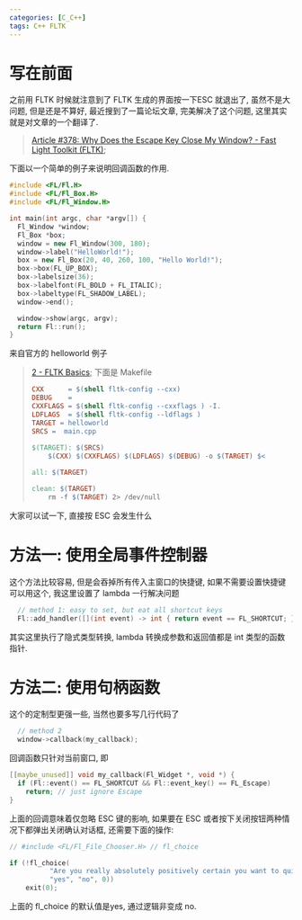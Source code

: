 ```yaml
---
categories: [C_C++]
tags: C++ FLTK
---
```


# 写在前面

之前用 FLTK 时候就注意到了 FLTK 生成的界面按一下ESC 就退出了, 虽然不是大问题, 但是还是不算好, 最近搜到了一篇论坛文章, 完美解决了这个问题, 这里其实就是对文章的一个翻译了. 

>   [Article #378: Why Does the Escape Key Close My Window? - Fast Light Toolkit (FLTK)](https://www.fltk.org/articles.php?L378+I0+TFAQ+P1+Q);

下面以一个简单的例子来说明回调函数的作用. 

```cpp
#include <FL/Fl.H>
#include <FL/Fl_Box.H>
#include <FL/Fl_Window.H>

int main(int argc, char *argv[]) {
  Fl_Window *window;
  Fl_Box *box;
  window = new Fl_Window(300, 180);
  window->label("HelloWorld!");
  box = new Fl_Box(20, 40, 260, 100, "Hello World!");
  box->box(FL_UP_BOX);
  box->labelsize(36);
  box->labelfont(FL_BOLD + FL_ITALIC);
  box->labeltype(FL_SHADOW_LABEL);
  window->end();

  window->show(argc, argv);
  return Fl::run();
}
```

来自官方的 helloworld 例子

>   [2 - FLTK Basics](https://www.fltk.org/doc-1.1/basics.html); 下面是 Makefile
>
>   ```makefile
>   CXX      = $(shell fltk-config --cxx)
>   DEBUG    = 
>   CXXFLAGS = $(shell fltk-config --cxxflags ) -I.
>   LDFLAGS  = $(shell fltk-config --ldflags )
>   TARGET = helloworld
>   SRCS =  main.cpp
>    
>   $(TARGET): $(SRCS)
>   	$(CXX) $(CXXFLAGS) $(LDFLAGS) $(DEBUG) -o $(TARGET) $<
>   
>   all: $(TARGET)
>   
>   clean: $(TARGET) 
>   	rm -f $(TARGET) 2> /dev/null
>   ```



大家可以试一下, 直接按 ESC 会发生什么

# 方法一: 使用全局事件控制器

这个方法比较容易, 但是会吞掉所有传入主窗口的快捷键, 如果不需要设置快捷键可以用这个, 我这里设置了 lambda 一行解决问题

```cpp
  // method 1: easy to set, but eat all shortcut keys
  Fl::add_handler([](int event) -> int { return event == FL_SHORTCUT; });
```

其实这里执行了隐式类型转换, lambda 转换成参数和返回值都是 int 类型的函数指针. 



# 方法二: 使用句柄函数

这个的定制型更强一些, 当然也要多写几行代码了

```cpp
  // method 2
  window->callback(my_callback);
```

回调函数只针对当前窗口, 即

```cpp
[[maybe_unused]] void my_callback(Fl_Widget *, void *) {
  if (Fl::event() == FL_SHORTCUT && Fl::event_key() == FL_Escape)
    return; // just ignore Escape
}
```

上面的回调意味着仅忽略 ESC 键的影响, 如果要在 ESC 或者按下关闭按钮两种情况下都弹出关闭确认对话框, 还需要下面的操作:

```cpp
// #include <FL/Fl_File_Chooser.H> // fl_choice

if (!fl_choice(
          "Are you really absolutely positively certain you want to quit?",
          "yes", "no", 0))
    exit(0);

```

上面的 fl_choice 的默认值是yes, 通过逻辑非变成 no. 
